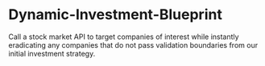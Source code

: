 # Dynamic-Investment-Blueprint
 Call a stock market API to target companies of interest while instantly eradicating any companies that do not pass validation boundaries from our initial investment strategy.
